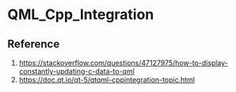# QML_Cpp_Integration
## Reference
1. https://stackoverflow.com/questions/47127975/how-to-display-constantly-updating-c-data-to-qml
2. https://doc.qt.io/qt-5/qtqml-cppintegration-topic.html